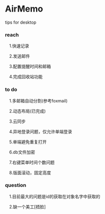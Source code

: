 # AirMemo
tips for desktop

### reach
&ensp;&ensp;1.快速记录

&ensp;&ensp;2.发送邮件

&ensp;&ensp;3.配置提醒时间和邮箱

&ensp;&ensp;4.完成回收站功能

### to do
&ensp;&ensp;1.多邮箱自动分割(参考foxmail)

&ensp;&ensp;2.动态布局(已完成)

&ensp;&ensp;3.云同步

&ensp;&ensp;4.异地登录问题，仅允许单端登录

&ensp;&ensp;5.单端避免重复打开

&ensp;&ensp;6.db文件加密

&ensp;&ensp;7.右键菜单时间个数问题

&ensp;&ensp;8.版面滚动，固定高度

### question

&ensp;&ensp;1.目前最大的问题是id的获取在对象名字中获取的

&ensp;&ensp;2.缺一个美工[捂脸]
